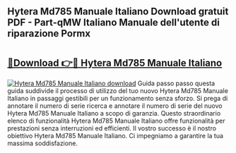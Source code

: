 ## Hytera Md785 Manuale Italiano Download gratuit PDF - Part-qMW Italiano Manuale dell'utente di riparazione Pormx

# <h2><a href="http://dfeo5u.blite.top/?on=Hytera+Md785+Manuale+Italiano">🔗Download 👉🔴 Hytera Md785 Manuale Italiano</a></h2>

[![Hytera Md785 Manuale Italiano download](https://i.imgur.com/lujVjoI.png)](http://dfeo5u.blite.top/?on=Hytera+Md785+Manuale+Italiano)
Guida passo passo questa guida suddivide il processo di utilizzo del tuo nuovo Hytera Md785 Manuale Italiano in passaggi gestibili per un funzionamento senza sforzo. Si prega di annotare il numero di serie ricerca e annotare il numero di serie del nuovo Hytera Md785 Manuale Italiano a scopo di garanzia. Questo straordinario elenco di funzionalità Hytera Md785 Manuale Italiano offre funzionalità per prestazioni senza interruzioni ed efficienti. Il vostro successo è il nostro obiettivo Hytera Md785 Manuale Italiano. Ci impegniamo a garantire la tua massima soddisfazione.
